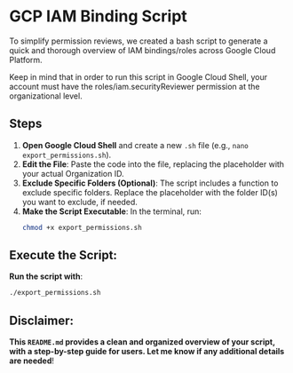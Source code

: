 # GCP IAM Binding Script

To simplify permission reviews, we created a bash script to generate a quick and thorough overview of IAM bindings/roles across Google Cloud Platform.

Keep in mind that in order to run this script in Google Cloud Shell, your account must have the roles/iam.securityReviewer permission at the organizational level.


## Steps

1. **Open Google Cloud Shell** and create a new `.sh` file (e.g., `nano export_permissions.sh`).
2. **Edit the File**: Paste the code into the file, replacing the placeholder with your actual Organization ID.
3. **Exclude Specific Folders (Optional)**: The script includes a function to exclude specific folders. Replace the placeholder with the folder ID(s) you want to exclude, if needed.
4. **Make the Script Executable**: In the terminal, run:
   ```bash
   chmod +x export_permissions.sh

## Execute the Script:
**Run the script with**: 
```bash
./export_permissions.sh
```
## Disclaimer:
**This `README.md` provides a clean and organized overview of your script, with a step-by-step guide for users. Let me know if any additional details are needed**!
